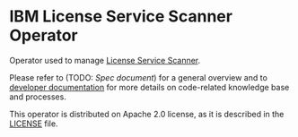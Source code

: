 # IBM License Service Scanner Operator

Operator used to manage [License Service Scanner][scanner].

Please refer to (TODO: *Spec document*) for a general overview and to [developer documentation][dev-docs] for more
details on code-related knowledge base and processes.

This operator is distributed on Apache 2.0 license, as it is described in the [LICENSE][license] file.

[scanner]: https://github.ibm.com/cloud-license-reporter/license-scanner
[dev-docs]: ./docs/README.md
[license]: ./LICENSE
